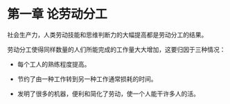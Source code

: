 # 第一章 论劳动分工



社会生产力，人类劳动技能和思维判断力的大幅提高都是劳动分工的结果。

劳动分工使得同样数量的人们所能完成的工作量大大增加，这要归因于三种情况：

- 每个工人的熟练程度提高。

- 节约了由一种工作转到另一种工作通常损耗的时间。

- 发明了很多的机器，便利和简化了劳动，使一个人能干许多人的活。



